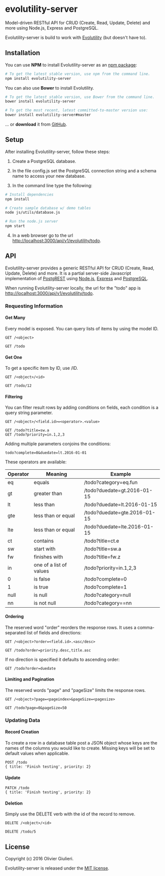 # evolutility-server

Model-driven RESTful API for CRUD (Create, Read, Update, Delete) and more using Node.js, Express and PostgreSQL. 

Evolutility-server is build to work with [Evolutility](http://evoluteur.github.io/evolutility/index.html) (but doesn't have to).


## Installation

You can use **NPM** to install Evolutility-server as an [npm package](https://www.npmjs.com/package/evolutility-server):

```bash
# To get the latest stable version, use npm from the command line.
npm install evolutility-server
```

You can also use **Bower** to install Evolutility.

```bash
# To get the latest stable version, use Bower from the command line.
bower install evolutility-server

# To get the most recent, latest committed-to-master version use:
bower install evolutility-server#master
```

... or **download** it from [GitHub](https://github.com/evoluteur/evolutility-server/archive/master.zip).

## Setup

After installing Evolutility-server, follow these steps:

1. Create a PostgreSQL database.

2. In the file config.js set the PostgreSQL connection string and a schema name to access your new database.

3. In the command line type the following:

```bash
# Install dependencies
npm install

# Create sample database w/ demo tables
node js/utils/database.js

# Run the node.js server
npm start

```

4. In a web browser go to the url [http://localhost:3000/api/v1/evolutility/todo](http://localhost:3000/api/v1/evolutility/todo).


## API
Evolutility-server provides a generic RESTful API for CRUD (Create, Read, Update, Delete) and more.
It is a partial server-side Javascript implementation of [PostgREST](http://postgrest.com) using [Node.js](https://nodejs.org/en/), [Express](http://expressjs.com/) and [PostgreSQL](http://www.postgresql.org/).

When running Evolutility-server locally, the url for the "todo" app is 
[http://localhost:3000/api/v1/evolutility/todo](http://localhost:3000/api/v1/evolutility/todo).

### Requesting Information

#### Get Many
Every model is exposed. You can query lists of items by using the model ID.

```
GET /<object>

GET /todo
```


#### Get One
To get a specific item by ID, use /ID.

```
GET /<object>/<id>

GET /todo/12
```


#### Filtering
You can filter result rows by adding conditions on fields, each condition is a query string parameter. 

```
GET /<object>/<field.id>=<operator>.<value>

GET /todo?title=sw.a
GET /todo?priority=in.1,2,3
```
Adding multiple parameters conjoins the conditions:
```
todo?complete=0&duedate=lt.2016-01-01
```

These operators are available:

| Operator     | Meaning                 | Example                      |
|--------------|-------------------------|------------------------------|
| eq           | equals                  | /todo?category=eq.fun        |
| gt           | greater than            | /todo?duedate=gt.2016-01-15  |
| lt           | less than               | /todo?duedate=lt.2016-01-15  |
| gte          | less than or equal      | /todo?duedate=gte.2016-01-15 |
| lte          | less than or equal      | /todo?duedate=lte.2016-01-15 |
| ct           | contains                | /todo?title=ct.e             |
| sw           | start with              | /todo?title=sw.a             |
| fw           | finishes with           | /todo?title=fw.z             |
| in           | one of a list of values | /todo?priority=in.1,2,3      |
| 0            | is false                | /todo?complete=0             |
| 1            | is true                 | /todo?complete=1             |
| null         | is null                 | /todo?category=null          |
| nn           | is not null             | /todo?category==nn           |


#### Ordering

The reserved word "order" reorders the response rows. It uses a comma-separated list of fields and directions:
```
GET /<object>?order=<field.id>.<asc/desc>

GET /todo?order=priority.desc,title.asc
```
If no direction is specified it defaults to ascending order:
```
GET /todo?order=duedate
```

#### Limiting and Pagination


The reserved words "page" and "pageSize" limits the response rows.
```
GET /<object>?page=<pageindex>&pageSize=<pagesize>

GET /todo?page=0&pageSize=50
```

### Updating Data

#### Record Creation

To create a row in a database table post a JSON object whose keys are the names of the columns you would like to create. Missing keys will be set to default values when applicable.

```
POST /todo
{ title: 'Finish testing', priority: 2}
```

#### Update

```
PATCH /todo
{ title: 'Finish testing', priority: 2}
```

#### Deletion
Simply use the DELETE verb with the id of the record to remove. 

```
DELETE /<object>/<id>

DELETE /todo/5
```

## License

Copyright (c) 2016 Olivier Giulieri.

Evolutility-server is released under the [MIT license](http://github.com/evoluteur/evolutility-server/raw/master/LICENSE.md).
